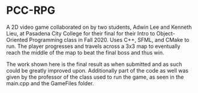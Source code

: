 # PCC-RPG
A 2D video game collaborated on by two students, Adwin Lee and Kenneth Lieu, at Pasadena City College for their final for their Intro to Object-Oriented Programming class in Fall 2020. Uses C++, SFML, and CMake to run. The player progresses and travels across a 3x3 map to eventually reach the middle of the map to beat the final boss and thus win.

The work shown here is the final result as when submitted and as such could be greatly improved upon. Additionally part of the code as well was given by the professor of the class used to run the game, as seen in the main.cpp and the GameFiles folder.
